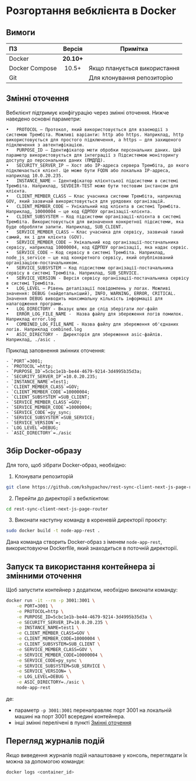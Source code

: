 # Розгортання вебклієнта в Docker
## Вимоги

| ПЗ             |   Версія   | Примітка                     |
|:---------------|:----------:|------------------------------|
| Docker         | **20.10+** |                              |
| Docker Compose |   10.5+    | Якщо планується використання |
| Git            |            | Для клонування репозиторію   |

## Змінні оточення

Вебклієнт підтримує конфігурацію через змінні оточення. Нижче наведено основні параметри:

 	•	PROTOCOL – Протокол, який використовується для взаємодії з системою Трембіта. Можливі варіанти: http або https. Наприклад, http використовується для простого підключення, а https – для захищеного підключення з автентифікацією.
	•	PURPOSE_ID – Ідентифікатор мети обробки персональних даних. Цей параметр використовується для інтеграції з Підсистемою моніторингу доступу до персональних даних (ПМДПД).
	•	SECURITY_SERVER_IP – Хост або IP-адреса сервера Трембіта, до якого підключається клієнт. Це може бути FQDN або локальна IP-адреса, наприклад 10.0.20.235.
	•	INSTANCE_NAME – Ідентифікатор клієнтської підсистеми в системі Трембіта. Наприклад, SEVDEIR-TEST може бути тестовим інстансом для клієнта.
	•	CLIENT_MEMBER_CLASS – Клас учасника системи Трембіта, наприклад GOV, який зазвичай використовується для урядових організацій.
	•	CLIENT_MEMBER_CODE – Унікальний код клієнта в системі Трембіта. Наприклад, 10000004 – це код ЄДРПОУ організації-клієнта.
	•	CLIENT_SUBSYSTEM – Код підсистеми організації-клієнта в системі Трембіта. Використовується для визначення конкретної підсистеми, яка буде обробляти запити. Наприклад, SUB_CLIENT.
	•	SERVICE_MEMBER_CLASS – Клас учасника для сервісу, зазвичай такий самий, як і для клієнта (GOV).
	•	SERVICE_MEMBER_CODE – Унікальний код організації-постачальника сервісу, наприклад 10000004, код ЄДРПОУ організації, яка надає сервіс.
	•	SERVICE_CODE – Код сервісу в системі Трембіта. Наприклад, node_js_service – це код конкретного сервісу, який опублікований організацією-постачальником.
	•	SERVICE_SUBSYSTEM – Код підсистеми організації-постачальника сервісу в системі Трембіта. Наприклад, SUB_SERVICE.
    •	SERVICE_VERSION - Версія сервісу організації-постачальника сервісу в системі Трембіта.
	•	LOG_LEVEL – Рівень деталізації повідомлень у логах. Можливі значення: DEBUG (найдетальніший), INFO, WARNING, ERROR, CRITICAL. Значення DEBUG виводить максимальну кількість інформації для налагодження програми.
 	•	LOG_DIRECTORY - Вказує шлюх де слід зберігати лог-файл
 	•	ERROR_LOG_FILE_NAME -  Назва файлу для збереження логів помилок. Наприклад error.log
 	•	COMBINED_LOG_FILE_NAME - Назва файлу для збереження об'єднаних логів. Наприклад combined.log 
 	•	ASIC_DIRECTORY -  Директорія для збереження asic-файлів. Наприклад, ./asic .

Приклад заповнення змінних оточення:

```env
- `PORT`=3001;
- `PROTOCOL`=http;
- `PURPOSE_ID`=5cbc1e1b-be44-4679-9214-3d4995b35d3a;
- `SECURITY_SERVER_IP`=10.0.20.235;
- `INSTANCE_NAME`=test1;
- `CLIENT_MEMBER_CLASS`=GOV;
- `CLIENT_MEMBER_CODE`=10000004;
- `CLIENT_SUBSYSTEM`=SUB_CLIENT;
- `SERVICE_MEMBER_CLASS`=GOV;
- `SERVICE_MEMBER_CODE`=10000004;
- `SERVICE_CODE`=py_sync;
- `SERVICE_SUBSYSTEM`=SUB_SERVICE; 
- `SERVICE_VERSION`=;
- `LOG_LEVEL`=DEBUG;
- `ASIC_DIRECTORY`=./asic
```

## Збір Docker-образу

Для того, щоб зібрати Docker-образ, необхідно:

1. Клонувати репозиторій

```bash
git clone https://github.com/kshypachov/rest-sync-client-next-js-page-router.git
```

2.	Перейти до директорії з вебклієнтом:

```bash
cd rest-sync-client-next-js-page-router
```

3. Виконати наступну команду в кореневій директорії проєкту:

```bash
sudo docker build -t node-app-rest .
```

Дана команда створить Docker-образ з іменем `node-app-rest`, використовуючи Dockerfile, який знаходиться в поточній директорії.

## Запуск та використання контейнера зі змінними оточення

Щоб запустити контейнер з додатком, необхідно виконати команду:

```bash
docker run -it --rm -p 3001:3001 \
    -e PORT=3001 \
    -e PROTOCOL=http \
    -e PURPOSE_ID=5cbc1e1b-be44-4679-9214-3d4995b35d3a \
    -e SECURITY_SERVER_IP=10.0.20.235 \
    -e INSTANCE_NAME=test1 \
    -e CLIENT_MEMBER_CLASS=GOV \
    -e CLIENT_MEMBER_CODE=10000004 \
    -e CLIENT_SUBSYSTEM=SUB_CLIENT \
    -e SERVICE_MEMBER_CLASS=GOV \
    -e SERVICE_MEMBER_CODE=10000004 \
    -e SERVICE_CODE=py_sync \
    -e SERVICE_SUBSYSTEM=SUB_SERVICE \
    -e SERVICE_VERSION= \
    -e LOG_LEVEL=DEBUG \
    -e ASIC_DIRECTORY=./asic \
    node-app-rest
```

де:
- параметр `-p 3001:3001` перенаправляє порт 3001 на локальній машині на порт 3001 всередині контейнера.
- інші змінні перелічені в пункті [Змінні оточення](#змінні-оточення)

## Перегляд журналів подій

Якщо виведення журналів подій налаштоване у консоль, переглядати їх можна за допомогою команди:

```bash
docker logs <container_id>
```
